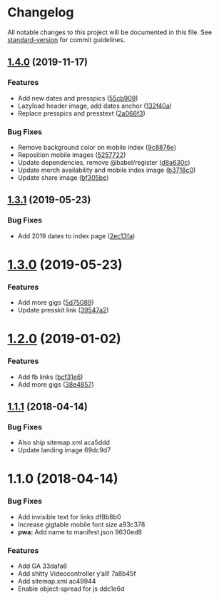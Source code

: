 # Changelog

All notable changes to this project will be documented in this file. See [standard-version](https://github.com/conventional-changelog/standard-version) for commit guidelines.

## [1.4.0](https://github.com/klausfischer/redmachete/compare/v1.3.1...v1.4.0) (2019-11-17)


### Features

* Add new dates and presspics ([55cb909](https://github.com/klausfischer/redmachete/commit/55cb90921696ff583345d8a66d10c0064ce76078))
* Lazyload header image, add dates anchor ([132f40a](https://github.com/klausfischer/redmachete/commit/132f40aa5b5d23c33953b46707d288e8b7ac5320))
* Replace presspics and presstext ([2a066f3](https://github.com/klausfischer/redmachete/commit/2a066f3875b41843b0129bfb0f6631f8ac13ccc8))


### Bug Fixes

* Remove background color on mobile index ([9c8876e](https://github.com/klausfischer/redmachete/commit/9c8876e8ea89ea3d973248122209b51e3ff999a6))
* Reposition mobile images ([5257722](https://github.com/klausfischer/redmachete/commit/5257722b309c7b1f01fe41bd624250b2587dd221))
* Update dependencies, remove @babel/register ([d8a630c](https://github.com/klausfischer/redmachete/commit/d8a630c26f6991e016b9fb2470001873f09978ea))
* Update merch availability and mobile index image ([b3718c0](https://github.com/klausfischer/redmachete/commit/b3718c0aea273570e057868eb728f44bc5a4f011))
* Update share image ([bf305be](https://github.com/klausfischer/redmachete/commit/bf305beb3fd39547cc787ddc5c3c6f7a4241aa27))

<a name="1.3.1"></a>
## [1.3.1](https://github.com/klausfischer/redmachete/compare/v1.3.0...v1.3.1) (2019-05-23)


### Bug Fixes

* Add 2019 dates to index page ([2ec13fa](https://github.com/klausfischer/redmachete/commit/2ec13fa))



<a name="1.3.0"></a>
# [1.3.0](https://github.com/klausfischer/redmachete/compare/v1.2.0...v1.3.0) (2019-05-23)


### Features

* Add more gigs ([5d75089](https://github.com/klausfischer/redmachete/commit/5d75089))
* Update presskit link ([39547a2](https://github.com/klausfischer/redmachete/commit/39547a2))



<a name="1.2.0"></a>
# [1.2.0](https://github.com/klausfischer/redmachete/compare/v1.1.1...v1.2.0) (2019-01-02)


### Features

* Add fb links ([bcf31e6](https://github.com/klausfischer/redmachete/commit/bcf31e6))
* Add more gigs ([38e4857](https://github.com/klausfischer/redmachete/commit/38e4857))



<a name="1.1.1"></a>
## [1.1.1](/compare/v1.1.0...v1.1.1) (2018-04-14)


### Bug Fixes

* Also ship sitemap.xml aca5ddd
* Update landing image 69dc9d7



<a name="1.1.0"></a>
# 1.1.0 (2018-04-14)


### Bug Fixes

* Add invisible text for links df8b8b0
* Increase gigtable mobile font size a93c378
* **pwa:** Add name to manifest.json 9630ed8


### Features

* Add GA 33dafa6
* Add shitty Videocontroller y’all! 7a8b45f
* Add sitemap.xml ac49944
* Enable object-spread for js ddc1e6d
